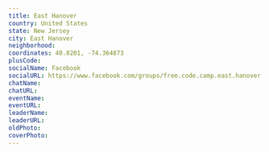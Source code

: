 ```yaml
---
title: East Hanover
country: United States
state: New Jersey
city: East Hanover
neighborhood: 
coordinates: 40.8201, -74.364873
plusCode:
socialName: Facebook
socialURL: https://www.facebook.com/groups/free.code.camp.east.hanover
chatName:
chatURL:
eventName:
eventURL:
leaderName:
leaderURL:
oldPhoto: 
coverPhoto:
---
```

